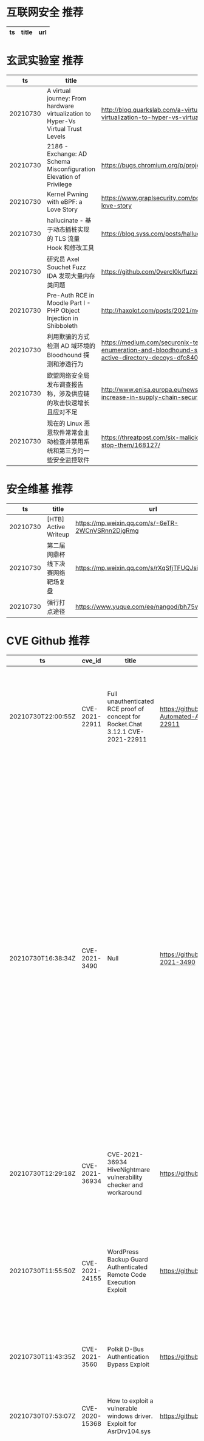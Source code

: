 # 互联网安全 推荐
| ts | title | url| 
| --- | --- | ---| 


# 玄武实验室 推荐
| ts | title | url| 
| --- | --- | ---| 
| 20210730 | A virtual journey: From hardware virtualization to Hyper-Vs Virtual Trust Levels | http://blog.quarkslab.com/a-virtual-journey-from-hardware-virtualization-to-hyper-vs-virtual-trust-levels.html| 
| 20210730 | 2186 - Exchange: AD Schema Misconfiguration Elevation of Privilege | https://bugs.chromium.org/p/project-zero/issues/detail?id=2186| 
| 20210730 | Kernel Pwning with eBPF: a Love Story | https://www.graplsecurity.com/post/kernel-pwning-with-ebpf-a-love-story| 
| 20210730 | hallucinate - 基于动态插桩实现的 TLS 流量 Hook 和修改工具 | https://blog.syss.com/posts/hallucinate/| 
| 20210730 | 研究员 Axel Souchet Fuzz IDA 发现大量内存类问题 | https://github.com/0vercl0k/fuzzing-ida75| 
| 20210730 | Pre-Auth RCE in Moodle Part I - PHP Object Injection in Shibboleth | http://haxolot.com/posts/2021/moodle_pre_auth_shibboleth_rce_part1/| 
| 20210730 | 利用欺骗的方式检测 AD 域环境的 Bloodhound 探测和渗透行为 | https://medium.com/securonix-tech-blog/detecting-ldap-enumeration-and-bloodhound-s-sharphound-collector-using-active-directory-decoys-dfc840f2f644| 
| 20210730 | 欧盟网络安全局发布调查报告称，涉及供应链的攻击快速增长且应对不足 | http://www.enisa.europa.eu/news/enisa-news/understanding-the-increase-in-supply-chain-security-attacks| 
| 20210730 | 现在的 Linux 恶意软件常常会主动检查并禁用系统和第三方的一些安全监控软件 | https://threatpost.com/six-malicious-linux-shell-scripts-how-to-stop-them/168127/| 


# 安全维基 推荐
| ts | title | url| 
| --- | --- | ---| 
| 20210730 | [HTB] Active Writeup | https://mp.weixin.qq.com/s/-6eTR-2WCnVSRnn2DjgRmg| 
| 20210730 | 第二届网鼎杯线下决赛网络靶场复盘 | https://mp.weixin.qq.com/s/rXqSfjTFUQJsirkhi1hmHQ| 
| 20210730 | 强行打点途径 | https://www.yuque.com/ee/nangod/bh75w2| 


# CVE Github 推荐
| ts | cve_id | title | url | cve_detail| 
| --- | --- | --- | --- | ---| 
| 20210730T22:00:55Z | CVE-2021-22911 | Full unauthenticated RCE proof of concept for Rocket.Chat 3.12.1 CVE-2021-22911 | https://github.com/optionalCTF/Rocket.Chat-Automated-Account-Takeover-RCE-CVE-2021-22911 | A improper input sanitization vulnerability exists in Rocket.Chat server 3.11, 3.12 & 3.13 that could lead to unauthenticated NoSQL injection, resulting potentially in RCE.| 
| 20210730T16:38:34Z | CVE-2021-3490 | Null | https://github.com/chompie1337/Linux_LPE_eBPF_CVE-2021-3490 | The eBPF ALU32 bounds tracking for bitwise ops (AND, OR and XOR) in the Linux kernel did not properly update 32-bit bounds, which could be turned into out of bounds reads and writes in the Linux kernel and therefore, arbitrary code execution. This issue was fixed via commit 049c4e13714e (%bpf: Fix alu32 const subreg bound tracking on bitwise operations%) (v5.13-rc4) and backported to the stable kernels in v5.12.4, v5.11.21, and v5.10.37. The AND/OR issues were introduced by commit 3f50f132d840 (%bpf: Verifier, do explicit ALU32 bounds tracking%) (5.7-rc1) and the XOR variant was introduced by 2921c90d4718 (%bpf:Fix a verifier failure with xor%) ( 5.10-rc1).| 
| 20210730T12:29:18Z | CVE-2021-36934 | CVE-2021-36934 HiveNightmare vulnerability checker and workaround | https://github.com/irissentinel/CVE-2021-36934 | | 
| 20210730T11:55:50Z | CVE-2021-24155 | WordPress Backup Guard Authenticated Remote Code Execution Exploit | https://github.com/0Day-dev/CVE-2021-24155.rb | The WordPress Backup and Migrate Plugin – Backup Guard WordPress plugin before 1.6.0 did not ensure that the imported files are of the SGBP format and extension, allowing high privilege users (admin+) to upload arbitrary files, including PHP ones, leading to RCE.| 
| 20210730T11:43:35Z | CVE-2021-3560 | Polkit D-Bus Authentication Bypass Exploit | https://github.com/0Day-dev/CVE-2021-3560 | 未查询到CVE信息| 
| 20210730T07:53:07Z | CVE-2020-15368 | How to exploit a vulnerable windows driver. Exploit for AsrDrv104.sys | https://github.com/stong/CVE-2020-15368 | AsrDrv103.sys in the ASRock RGB Driver does not properly restrict access from user space, as demonstrated by triggering a triple fault via a request to zero CR3.| 
| 20210730T03:48:26Z | cve-2021-1480 | Null | https://github.com/xmco/sdwan-cve-2021-1480 | Multiple vulnerabilities in Cisco SD-WAN vManage Software could allow an unauthenticated, remote attacker to execute arbitrary code or allow an authenticated, local attacker to gain escalated privileges on an affected system. For more information about these vulnerabilities, see the Details section of this advisory.| 
| 20210730T01:22:36Z | CVE-2021-33909 | Null | https://github.com/ikramimamoglu/AmIAHuman-CVE-2021-33909 | fs/seq_file.c in the Linux kernel 3.16 through 5.13.x before 5.13.4 does not properly restrict seq buffer allocations, leading to an integer overflow, an Out-of-bounds Write, and escalation to root by an unprivileged user, aka CID-8cae8cd89f05.| 


# klee on Github 推荐
| ts | title | url | stars | forks| 
| --- | --- | --- | --- | ---| 
| 20210730T19:31:32Z | An open-source Chinese font derived from Fontworks% Klee One. 一款基于 FONTWORKS 的 Klee One 的开源中文字体。 | https://github.com/lxgw/LxgwWenKai | 2443 | 57| 
| 20210730T18:49:20Z | Whole Program LLVM: wllvm ported to go | https://github.com/SRI-CSL/gllvm | 145 | 22| 
| 20210730T16:25:58Z | Null | https://github.com/pansilup/cgc-prgs-for-klee-seed-mode | 0 | 0| 
| 20210730T16:11:53Z | Null | https://github.com/JaimePSantos/ResearchKlee | 0 | 0| 
| 20210730T13:33:05Z | Config files for my GitHub profile. | https://github.com/KleeMilaxa/KleeMilaxa | 0 | 0| 
| 20210730T09:34:23Z | Null | https://github.com/xenoney/kleee | 0 | 0| 


# s2e on Github 推荐
| ts | title | url | stars | forks| 
| --- | --- | --- | --- | ---| 


# exploit on Github 推荐
| ts | title | url | stars | forks| 
| --- | --- | --- | --- | ---| 
| 20210730T23:43:09Z | Null | https://github.com/jwardsmith/Active-Directory-Exploitation | 3 | 1| 
| 20210730T23:20:55Z | Null | https://github.com/Hmood511/NASA-Exploit | 0 | 0| 
| 20210730T23:02:56Z | Open-Source Vulnerability Intelligence Center - Unified source of vulnerability, exploit and threat Intelligence feeds | https://github.com/Patrowl/PatrowlHearsData | 29 | 14| 
| 20210730T22:36:57Z | Repo to study exploitation techniques for Android userland. | https://github.com/MaherAzzouzi/AndroidExploitation | 0 | 0| 
| 20210730T22:08:19Z | When it comes to exploiting web application security, this is a methodology. Enumeration and Networking guidelines are also listed to help while on a Pentest/CTF.  | https://github.com/Mdot0/Pentesting-Methodology- | 1 | 0| 
| 20210730T21:52:03Z | This repository is primarily maintained by Omar Santos and includes thousands of resources related to ethical hacking  / penetration testing, digital forensics and incident response (DFIR), vulnerability research, exploit development, reverse engineering, and more. | https://github.com/The-Art-of-Hacking/h4cker | 9787 | 1617| 
| 20210730T21:36:42Z | Some of my Binary Exploitation Stuff | https://github.com/k0rup710n/BinaryExploitation | 0 | 0| 
| 20210730T21:21:17Z | Exploit do Wii U que se aproveita de uma brecha no navegador do console, possibilitando a execução do Homebrew e CFW. Requer que o CFW seja executado em cada reinício. | https://github.com/Nintendo-Homebrew/Mocha_Indexiine | 0 | 0| 
| 20210730T21:21:08Z | Binary exploits presented in web app | https://github.com/Pen-Test3rs/binary_exploits_examples | 0 | 0| 
| 20210730T21:11:57Z | A general purpose memory allocator that implements an isolation security strategy to mitigate memory safety issues while maintaining good performance | https://github.com/struct/isoalloc | 216 | 10| 


# backdoor on Github 推荐
| ts | title | url | stars | forks| 
| --- | --- | --- | --- | ---| 
| 20210730T20:22:23Z | Ghost Framework is an Android post-exploitation framework that exploits the Android Debug Bridge to remotely access an Android device. | https://github.com/EntySec/Ghost | 1235 | 585| 
| 20210730T18:30:14Z | Windows 10 PRO Activator - No more backdoors via loaders from China and neither you will need any crack anymore that is valid for a week or two. This is script is written for powershell/cmd. This script will also removing all bloatware from Windows 10. Edit the script after your needs. | https://github.com/wuseman/wloader | 71 | 16| 
| 20210730T17:51:17Z | Null | https://github.com/FierzaEriez/Mini-Shell-Backdoor | 1 | 1| 
| 20210730T17:34:38Z | Backdoor has been discovered by me in Denver Smart Wifi Camera SHC-150. Backdoor allows attacker to execute commands on OS level. | https://github.com/enty8080/denver-camera-backdoor | 4 | 1| 
| 20210730T15:31:47Z | A WordPress backdoor | https://github.com/alainlankers/wordpress-backdoor | 0 | 0| 
| 20210730T11:04:46Z | Null | https://github.com/gduweng/simple-c-backdoor | 0 | 0| 
| 20210730T10:39:38Z | Implementation of a native-code HatSploit membrane for unix-like systems, designed for portability, embeddability, and low resource utilization. | https://github.com/EntySec/membrane | 6 | 3| 
| 20210730T05:48:40Z | A curated list of backdoor learning resources | https://github.com/THUYimingLi/backdoor-learning-resources | 270 | 51| 
| 20210730T02:25:59Z | The code of AAAI-21 paper %Defending against Backdoors in Federated Learning with Robust Learning Rate%. | https://github.com/TinfoilHat0/Defending-Against-Backdoors-with-Robust-Learning-Rate | 0 | 1| 
| 20210730T00:59:59Z | Python AV Evasion Tools | https://github.com/G1ft3dC0d3/MsfMania | 190 | 45| 


# symbolic execution on Github 推荐
| ts | title | url | stars | forks| 
| --- | --- | --- | --- | ---| 
| 20210730T10:45:08Z | symbolic execution plugin for binary ninja | https://github.com/borzacchiello/seninja | 91 | 6| 
| 20210730T08:39:33Z | The symbolic execution engine powering the K Framework | https://github.com/kframework/kore | 153 | 33| 
| 20210730T08:39:14Z | Triton is a Dynamic Binary Analysis (DBA) framework. It provides internal components like a Dynamic Symbolic Execution (DSE) engine, a dynamic taint engine, AST representations of the x86, x86-64, ARM32 and AArch64 Instructions Set Architecture (ISA), SMT simplification passes, an SMT solver interface and, the last but not least, Python bindings. | https://github.com/JonathanSalwan/Triton | 1856 | 388| 
| 20210730T08:02:07Z | A toy symbolic execution engine, supporting the blog article ... | https://github.com/synacktiv/toy-wasm-symbexp | 2 | 1| 


# big4 on Github 推荐
| ts | title | url | stars | forks| 
| --- | --- | --- | --- | ---| 


# fuzz on Github 推荐
| ts | title | url | stars | forks| 
| --- | --- | --- | --- | ---| 
| 20210730T22:33:03Z | Null | https://github.com/s9varesc/url-fuzzing-results | 0 | 0| 
| 20210730T22:01:55Z | Null | https://github.com/kutay-ugurlu/Fuzzy-Control-of-Vaccination | 0 | 0| 
| 20210730T21:56:02Z | Null | https://github.com/jekkogray/fuzzy-telegram | 0 | 0| 
| 20210730T21:35:07Z | Null | https://github.com/zyrouge/fuzzle | 0 | 1| 
| 20210730T20:45:28Z | ruby binary for  enumeration fuzzing | https://github.com/Madhava-mng/m4dh4v45b1n | 2 | 0| 
| 20210730T20:33:16Z | Simple fuzzy classifier combined with evolutionary algorithms, PSO and GA, applied on Iris Dataset. | https://github.com/andrecasotti/fuzzy_EAClassifier | 0 | 0| 
| 20210730T20:10:46Z | Software for fuzzing, used on web application pentestings. | https://github.com/NESCAU-UFLA/FuzzingTool | 87 | 23| 
| 20210730T19:56:52Z | A self-hosted Fuzzing-As-A-Service platform | https://github.com/microsoft/onefuzz | 2363 | 133| 
| 20210730T19:56:22Z | A Codice Fiscale Generator | https://github.com/tonyarris/codice-fuzzcale | 0 | 0| 
| 20210730T19:53:47Z | Null | https://github.com/randstad-strategic-analytics/fuzzy_merge | 0 | 0| 



# 日更新程序
